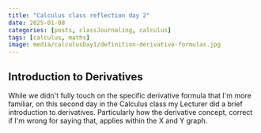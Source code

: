 ```yaml
---
title: "Calculus class reflection day 2"
date: 2025-01-08
categories: [posts, classJournaling, calculus]
tags: [calculus, maths]
image: media/calculusDay1/definition-derivative-formulas.jpg
---
```


## Introduction to Derivatives

While we didn't fully touch on the specific derivative formula that I'm more familiar, on this second day in the Calculus class my Lecturer did a brief introduction to derivatives. Particularly how the derivative concept, correct if I'm wrong for saying that, applies within the X and Y graph.